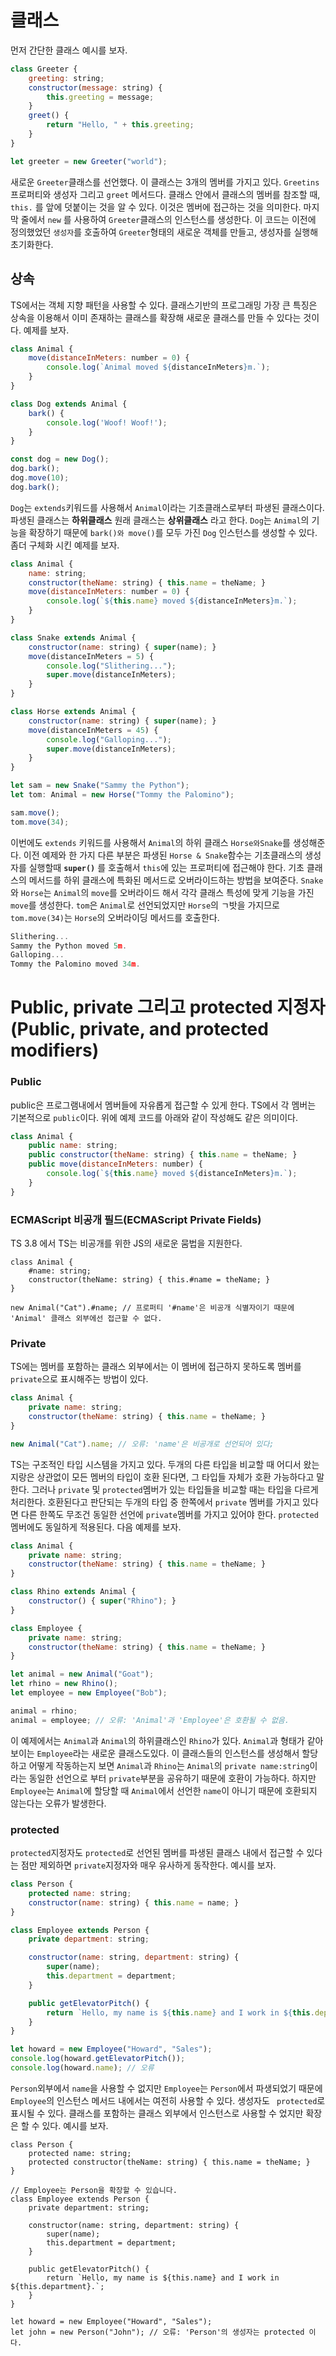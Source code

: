 # 클래스

먼저 간단한 클래스 예시를 보자.
```Javascript
class Greeter {
    greeting: string;
    constructor(message: string) {
        this.greeting = message;
    }
    greet() {
        return "Hello, " + this.greeting;
    }
}

let greeter = new Greeter("world");
```
새로운 ```Greeter```클래스를 선언했다. 이 클래스는 3개의 멤버를 가지고 있다. ```Greetins``` 프로퍼티와 생성자 그리고 ```greet``` 메서드다.
클래스 안에서 클래스의 멤버를 참조할 때, ```this.``` 를 앞에 덧붙이는 것을 알 수 있다. 이것은 멤버에 접근하는 것을 의미한다. 마지막 줄에서 ```new``` 를 사용하여 ```Greeter```클래스의
인스턴스를 생성한다. 이 코드는 이전에 정의했었던 ```생성자```를 호출하여 ```Greeter```형태의 새로운 객체를 만들고, 생성자를 실행해 초기화한다.

## 상속

TS에서는 객체 지향 패턴을 사용할 수 있다. 클래스기반의 프로그래밍 가장 큰 특징은 상속을 이용해서 이미 존재하는 클래스를 확장해 새로운 클래스를 만들 수 있다는 것이다.
예제를 보자.
```Javascript
class Animal {
    move(distanceInMeters: number = 0) {
        console.log(`Animal moved ${distanceInMeters}m.`);
    }
}

class Dog extends Animal {
    bark() {
        console.log('Woof! Woof!');
    }
}

const dog = new Dog();
dog.bark();
dog.move(10);
dog.bark();
```
```Dog```는 ```extends```키워드를 사용해서 ```Animal```이라는 기초클래스로부터 파생된 클래스이다. 파생된 클래스는 **하위클래스** 원래 클래스는 **상위클래스** 라고 한다.
```Dog```는 ```Animal```의 기능을 확장하기 때문에 ```bark()와 move()```를 모두 가진 ```Dog``` 인스턴스를 생성할 수 있다.
좀더 구체화 시킨 예제를 보자.
```Javascript
class Animal {
    name: string;
    constructor(theName: string) { this.name = theName; }
    move(distanceInMeters: number = 0) {
        console.log(`${this.name} moved ${distanceInMeters}m.`);
    }
}

class Snake extends Animal {
    constructor(name: string) { super(name); }
    move(distanceInMeters = 5) {
        console.log("Slithering...");
        super.move(distanceInMeters);
    }
}

class Horse extends Animal {
    constructor(name: string) { super(name); }
    move(distanceInMeters = 45) {
        console.log("Galloping...");
        super.move(distanceInMeters);
    }
}

let sam = new Snake("Sammy the Python");
let tom: Animal = new Horse("Tommy the Palomino");

sam.move();
tom.move(34);
```
이번에도 ```extends``` 키워드를 사용해서 ```Animal```의 하위 클래스 ```Horse와Snake```를 생성해준다.
이전 예제와 한 가지 다른 부분은 파생된 ```Horse & Snake```함수는 기초클래스의 생성자를 실행할때 **```super()```** 를 호출해서 ```this```에 있는 프로퍼티에 접근해야 한다.
기초 클래스의 메서드를 하위 클래스에 특화된 메서드로 오버라이드하는 방법을 보여준다. ```Snake```와 ```Horse```는 ```Animal```의 ```move```를 오버라이드 해서 각각 클래스 특성에 맞게
기능을 가진```move```를 생성한다.
```tom```은 ```Animal```로 선언되었지만 ```Horse```의 ㄱ밧을 가지므로 ```tom.move(34)```는 ```Horse```의 오버라이딩 메서드를 호출한다.
```Javascript
Slithering...
Sammy the Python moved 5m.
Galloping...
Tommy the Palomino moved 34m.
```

# Public, private 그리고 protected 지정자 (Public, private, and protected modifiers)

### Public
public은 프로그램내에서 멤버들에 자유롭게 접근할 수 있게 한다. TS에서 각 멤버는 기본적으로 ```public```이다.
위에 예제 코드를 아래와 같이 작성해도 같은 의미이다.
```Javascript
class Animal {
    public name: string;
    public constructor(theName: string) { this.name = theName; }
    public move(distanceInMeters: number) {
        console.log(`${this.name} moved ${distanceInMeters}m.`);
    }
}
```
### ECMAScript 비공개 필드(ECMAScript Private Fields)
TS 3.8 에서 TS는 비공개를 위한 JS의 새로운 뭄법을 지원한다.
```Jacascript
class Animal {
    #name: string;
    constructor(theName: string) { this.#name = theName; }
}

new Animal("Cat").#name; // 프로퍼티 '#name'은 비공개 식별자이기 때문에 'Animal' 클래스 외부에선 접근할 수 없다.
```
### Private 

TS에는 멤버를 포함하는 클래스 외부에서는 이 멤버에 접근하지 못하도록 멤버를 ```private```으로 표시해주는 방법이 있다.

```Javascript
class Animal {
    private name: string;
    constructor(theName: string) { this.name = theName; }
}

new Animal("Cat").name; // 오류: 'name'은 비공개로 선언되어 있다;
```
TS는 구조적인 타입 시스템을 가지고 있다. 두개의 다른 타입을 비교할 때 어디서 왔는지랑은 상관없이 모든 멤버의 타입이 호환 된다면, 그 타입들 자체가 호환 가능하다고 말한다.
그러나 ```private``` 및 ```protected```멤버가 있는 타입들을 비교할 때는 타입을 다르게 처리한다. 호환된다고 판단되는 두개의 타입 중 한쪽에서 ```private``` 멤버를 가지고 있다면 다른 한쪽도 무조건 동일한 선언에
```private```멤버를 가지고 있어야 한다. ```protected```멤버에도 동일하게 적용된다.
다음 예제를 보자.
```Javascript
class Animal {
    private name: string;
    constructor(theName: string) { this.name = theName; }
}

class Rhino extends Animal {
    constructor() { super("Rhino"); }
}

class Employee {
    private name: string;
    constructor(theName: string) { this.name = theName; }
}

let animal = new Animal("Goat");
let rhino = new Rhino();
let employee = new Employee("Bob");

animal = rhino;
animal = employee; // 오류: 'Animal'과 'Employee'은 호환될 수 없음.
```
이 예제에서는 ```Animal```과 ```Animal```의 하위클래스인 ```Rhino```가 있다. ```Animal```과 형태가 같아보이는 ```Employee```라는 새로운 클래스도있다.
이 클래스들의 인스턴스를 생성해서 할당하고 어떻게 작동하는지 보면
```Animal```과 ```Rhino```는 ```Animal```의 ```private name:string```이라는 동일한 선언으로 부터 ```private```부분을 공유하기 때문에 호환이 가능하다.
하지만 ```Employee```는 ```Animal```에 할당할 때 ```Animal```에서 선언한 ```name```이 아니기 때문에 호환되지 않는다는 오류가 발생한다.

### protected 

```protected```지정자도 ```protected```로 선언된 멤버를 파생된 클래스 내에서 접근할 수 있다는 점만 제외하면 ```private```지정자와 매우 유사하게 동작한다. 
예시를 보자.
```Javascript
class Person {
    protected name: string;
    constructor(name: string) { this.name = name; }
}

class Employee extends Person {
    private department: string;

    constructor(name: string, department: string) {
        super(name);
        this.department = department;
    }

    public getElevatorPitch() {
        return `Hello, my name is ${this.name} and I work in ${this.department}.`;
    }
}

let howard = new Employee("Howard", "Sales");
console.log(howard.getElevatorPitch());
console.log(howard.name); // 오류
```
```Person```외부에서 ```name```을 사용할 수 없지만 ```Employee```는 ```Person```에서 파생되었기 때문에 ```Employee```의 인스턴스 메서드 내에서는 여전히 사용할 수 있다.
생성자도 ``` protected```로 표시될 수 있다. 클래스를 포함하는 클래스 외부에서 인스턴스로 사용할 수 었지만 확장은 할 수 있다.
예시를 보자.
```Javascirpt
class Person {
    protected name: string;
    protected constructor(theName: string) { this.name = theName; }
}

// Employee는 Person을 확장할 수 있습니다.
class Employee extends Person {
    private department: string;

    constructor(name: string, department: string) {
        super(name);
        this.department = department;
    }

    public getElevatorPitch() {
        return `Hello, my name is ${this.name} and I work in ${this.department}.`;
    }
}

let howard = new Employee("Howard", "Sales");
let john = new Person("John"); // 오류: 'Person'의 생성자는 protected 이다.
```

































